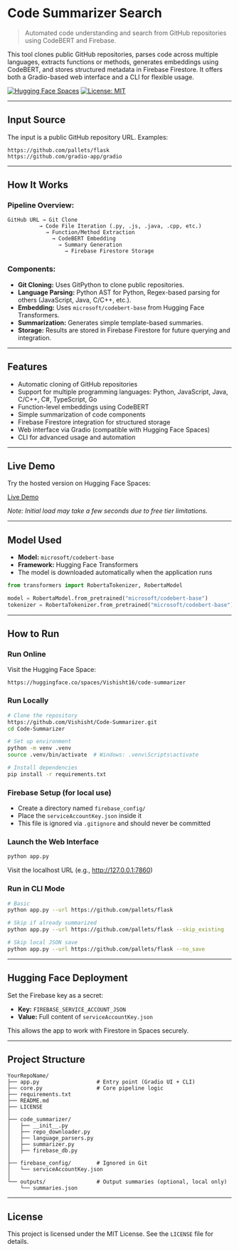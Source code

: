 # Code Summarizer Search

> Automated code understanding and search from GitHub repositories using CodeBERT and Firebase.

This tool clones public GitHub repositories, parses code across multiple languages, extracts functions or methods, generates embeddings using CodeBERT, and stores structured metadata in Firebase Firestore. It offers both a Gradio-based web interface and a CLI for flexible usage.

[![Hugging Face Spaces](https://img.shields.io/badge/Hugging%20Face-Spaces-blue)](https://huggingface.co/spaces/Vishisht16/code-summarizer) [![License: MIT](https://img.shields.io/badge/License-MIT-yellow.svg)](https://opensource.org/licenses/MIT)

---

## Input Source

The input is a public GitHub repository URL. Examples:

```
https://github.com/pallets/flask
https://github.com/gradio-app/gradio
```

---

## How It Works

### Pipeline Overview:

```
GitHub URL → Git Clone
          → Code File Iteration (.py, .js, .java, .cpp, etc.)
            → Function/Method Extraction
              → CodeBERT Embedding
                → Summary Generation
                  → Firebase Firestore Storage
```

### Components:
- **Git Cloning:** Uses GitPython to clone public repositories.
- **Language Parsing:** Python AST for Python, Regex-based parsing for others (JavaScript, Java, C/C++, etc.).
- **Embedding:** Uses `microsoft/codebert-base` from Hugging Face Transformers.
- **Summarization:** Generates simple template-based summaries.
- **Storage:** Results are stored in Firebase Firestore for future querying and integration.

---

## Features

- Automatic cloning of GitHub repositories
- Support for multiple programming languages: Python, JavaScript, Java, C/C++, C#, TypeScript, Go
- Function-level embeddings using CodeBERT
- Simple summarization of code components
- Firebase Firestore integration for structured storage
- Web interface via Gradio (compatible with Hugging Face Spaces)
- CLI for advanced usage and automation

---

## Live Demo

Try the hosted version on Hugging Face Spaces:

[Live Demo](https://huggingface.co/spaces/Vishisht16/code-summarizer)

_Note: Initial load may take a few seconds due to free tier limitations._

---

## Model Used

- **Model:** `microsoft/codebert-base`
- **Framework:** Hugging Face Transformers
- The model is downloaded automatically when the application runs

```python
from transformers import RobertaTokenizer, RobertaModel

model = RobertaModel.from_pretrained("microsoft/codebert-base")
tokenizer = RobertaTokenizer.from_pretrained("microsoft/codebert-base")
```

---

## How to Run

### Run Online

Visit the Hugging Face Space:
```
https://huggingface.co/spaces/Vishisht16/code-summarizer
```

### Run Locally

```bash
# Clone the repository
https://github.com/Vishisht/Code-Summarizer.git
cd Code-Summarizer

# Set up environment
python -m venv .venv
source .venv/bin/activate  # Windows: .venv\Scripts\activate

# Install dependencies
pip install -r requirements.txt
```

### Firebase Setup (for local use)

- Create a directory named `firebase_config/`
- Place the `serviceAccountKey.json` inside it
- This file is ignored via `.gitignore` and should never be committed

### Launch the Web Interface
```bash
python app.py
```
Visit the localhost URL (e.g., http://127.0.0.1:7860)

### Run in CLI Mode
```bash
# Basic
python app.py --url https://github.com/pallets/flask

# Skip if already summarized
python app.py --url https://github.com/pallets/flask --skip_existing

# Skip local JSON save
python app.py --url https://github.com/pallets/flask --no_save
```

---

## Hugging Face Deployment

Set the Firebase key as a secret:
- **Key:** `FIREBASE_SERVICE_ACCOUNT_JSON`
- **Value:** Full content of `serviceAccountKey.json`

This allows the app to work with Firestore in Spaces securely.

---

## Project Structure

```
YourRepoName/
├── app.py                  # Entry point (Gradio UI + CLI)
├── core.py                 # Core pipeline logic
├── requirements.txt
├── README.md
├── LICENSE
│
├── code_summarizer/
│   ├── __init__.py
│   ├── repo_downloader.py
│   ├── language_parsers.py
│   ├── summarizer.py
│   ├── firebase_db.py
│
├── firebase_config/        # Ignored in Git
│   └── serviceAccountKey.json
│
└── outputs/                # Output summaries (optional, local only)
    └── summaries.json
```

---

## License

This project is licensed under the MIT License. See the `LICENSE` file for details.
